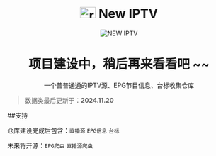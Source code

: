<h1 align="center"><img src="https://ghp.ci/raw.githubusercontent.com/x441/New-IPTV/refs/heads/main/docs/img/New_IPTV_Logo.png" alt="reddit" width="35" height="25" /> New IPTV</h1>

<p align="center"><img src="https://ghp.ci/raw.githubusercontent.com/x441/New-IPTV/refs/heads/main/docs/img/New.png" alt="NEW IPTV"></p>



<h1 align="center">项目建设中，稍后再来看看吧 ~~</h1>

<p align="center">一个普普通通的IPTV源、EPG节目信息、台标收集仓库</p>

>数据类最后更新于：**2024.11.20**

##支持

仓库建设完成后包含：`直播源` `EPG信息` `台标` 

未来将开源：`EPG爬虫` `直播源爬虫` 